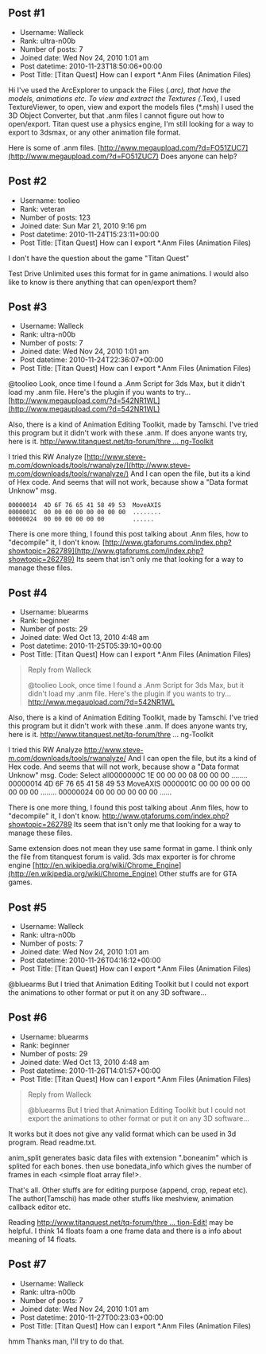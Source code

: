 ## Post #1
- Username: Walleck
- Rank: ultra-n00b
- Number of posts: 7
- Joined date: Wed Nov 24, 2010 1:01 am
- Post datetime: 2010-11-23T18:50:06+00:00
- Post Title: [Titan Quest] How can I export *.Anm Files (Animation Files)

Hi
I've used the ArcExplorer to unpack the Files (*.arc), that have the models, animations etc.
To view and extract the Textures (*.Tex), I used TextureViewer, to open, view and export the models files (*.msh) I used the 3D Object Converter, but that .anm files I cannot figure out how to open/export. 
Titan quest use a physics engine, I'm still looking for a way to export to 3dsmax, or any other animation file format.

Here is some of .anm files.
[http://www.megaupload.com/?d=FO51ZUC7](http://www.megaupload.com/?d=FO51ZUC7)
Does anyone can help?
## Post #2
- Username: toolieo
- Rank: veteran
- Number of posts: 123
- Joined date: Sun Mar 21, 2010 9:16 pm
- Post datetime: 2010-11-24T15:23:11+00:00
- Post Title: [Titan Quest] How can I export *.Anm Files (Animation Files)

I don't have the question about the game "Titan Quest"  

Test Drive Unlimited uses this format for in game animations. I would also like to know is there anything that can open/export them?
## Post #3
- Username: Walleck
- Rank: ultra-n00b
- Number of posts: 7
- Joined date: Wed Nov 24, 2010 1:01 am
- Post datetime: 2010-11-24T22:36:07+00:00
- Post Title: [Titan Quest] How can I export *.Anm Files (Animation Files)

@toolieo
Look, once time I found a .Anm Script for 3ds Max, but it didn't load my .anm file. Here's the plugin if you wants to try...
[http://www.megaupload.com/?d=542NR1WL](http://www.megaupload.com/?d=542NR1WL)

Also, there is a kind of Animation Editing Toolkit, made by Tamschi. I've tried this program but it didn't work with these .anm. If does anyone wants try, here is it.
[http://www.titanquest.net/tq-forum/thre ... ng-Toolkit](http://www.titanquest.net/tq-forum/threads/31826-Animation-Editing-Toolkit)

I tried this RW Analyze [http://www.steve-m.com/downloads/tools/rwanalyze/](http://www.steve-m.com/downloads/tools/rwanalyze/)
And I can open the file, but its a kind of Hex code.
And seems that will not work, because show a "Data format Unknow" msg.

```
00000014  4D 6F 76 65 41 58 49 53  MoveAXIS
0000001C  00 00 00 00 00 00 00 00  ........
00000024  00 00 00 00 00 00        ......
```


There is one more thing, I found this post talking about .Anm files, how to "decompile" it, I don't know.
[http://www.gtaforums.com/index.php?showtopic=262789](http://www.gtaforums.com/index.php?showtopic=262789)
Its seem that isn't only me that looking for a way to manage these files.
## Post #4
- Username: bluearms
- Rank: beginner
- Number of posts: 29
- Joined date: Wed Oct 13, 2010 4:48 am
- Post datetime: 2010-11-25T05:39:10+00:00
- Post Title: [Titan Quest] How can I export *.Anm Files (Animation Files)

> Reply from Walleck
>
> @toolieo
Look, once time I found a .Anm Script for 3ds Max, but it didn't load my .anm file. Here's the plugin if you wants to try...
http://www.megaupload.com/?d=542NR1WL

Also, there is a kind of Animation Editing Toolkit, made by Tamschi. I've tried this program but it didn't work with these .anm. If does anyone wants try, here is it.
http://www.titanquest.net/tq-forum/thre ... ng-Toolkit

I tried this RW Analyze http://www.steve-m.com/downloads/tools/rwanalyze/
And I can open the file, but its a kind of Hex code.
And seems that will not work, because show a "Data format Unknow" msg.
Code: Select all0000000C  1E 00 00 00 08 00 00 00  ........
00000014  4D 6F 76 65 41 58 49 53  MoveAXIS
0000001C  00 00 00 00 00 00 00 00  ........
00000024  00 00 00 00 00 00        ......

There is one more thing, I found this post talking about .Anm files, how to "decompile" it, I don't know.
http://www.gtaforums.com/index.php?showtopic=262789
Its seem that isn't only me that looking for a way to manage these files.

Same extension does not mean they use same format in game. I think only the file from titanquest forum is valid.
3ds max exporter is for chrome engine [http://en.wikipedia.org/wiki/Chrome_Engine](http://en.wikipedia.org/wiki/Chrome_Engine)
Other stuffs are for GTA games.
## Post #5
- Username: Walleck
- Rank: ultra-n00b
- Number of posts: 7
- Joined date: Wed Nov 24, 2010 1:01 am
- Post datetime: 2010-11-26T04:16:12+00:00
- Post Title: [Titan Quest] How can I export *.Anm Files (Animation Files)

@bluearms
But I tried that Animation Editing Toolkit but I could not export the animations to other format or put it on any 3D software...
## Post #6
- Username: bluearms
- Rank: beginner
- Number of posts: 29
- Joined date: Wed Oct 13, 2010 4:48 am
- Post datetime: 2010-11-26T14:01:57+00:00
- Post Title: [Titan Quest] How can I export *.Anm Files (Animation Files)

> Reply from Walleck
>
> @bluearms
But I tried that Animation Editing Toolkit but I could not export the animations to other format or put it on any 3D software...

It works but it does not give any valid format which can be used in 3d program. Read readme.txt.

anim_split <anm file> generates basic data files with extension ".boneanim" which is splited for each bones.
then use bonedata_info <boneanim> which gives the number of frames in each <simple float array file!>.

That's all. Other stuffs are for editing purpose (append, crop, repeat etc). The author(Tamschi) has made other stuffs like meshview, animation callback editor etc.

Reading [http://www.titanquest.net/tq-forum/thre ... tion-Edit!](http://www.titanquest.net/tq-forum/threads/31810-Successful-Animation-Edit!) may be helpful.  I think 14 floats foam a one frame data and there is a info about meaning of 14 floats.
## Post #7
- Username: Walleck
- Rank: ultra-n00b
- Number of posts: 7
- Joined date: Wed Nov 24, 2010 1:01 am
- Post datetime: 2010-11-27T00:23:03+00:00
- Post Title: [Titan Quest] How can I export *.Anm Files (Animation Files)

hmm
Thanks man, I'll try to do that.
